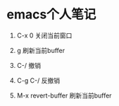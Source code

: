 # emacs个人笔记

1. C-x 0 关闭当前窗口

2. g 刷新当前buffer

3. C-/ 撤销

4. C-g C-/ 反撤销

5. M-x revert-buffer 刷新当前buffer